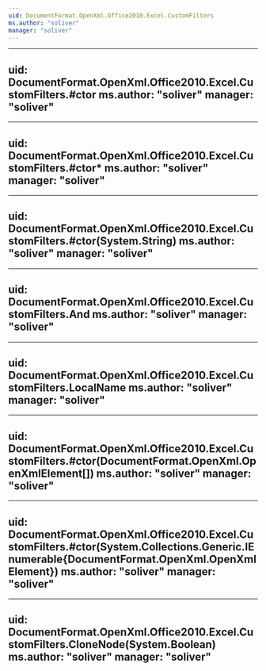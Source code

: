 ```yaml
---
uid: DocumentFormat.OpenXml.Office2010.Excel.CustomFilters
ms.author: "soliver"
manager: "soliver"
---
```


---
uid: DocumentFormat.OpenXml.Office2010.Excel.CustomFilters.#ctor
ms.author: "soliver"
manager: "soliver"
---

---
uid: DocumentFormat.OpenXml.Office2010.Excel.CustomFilters.#ctor*
ms.author: "soliver"
manager: "soliver"
---

---
uid: DocumentFormat.OpenXml.Office2010.Excel.CustomFilters.#ctor(System.String)
ms.author: "soliver"
manager: "soliver"
---

---
uid: DocumentFormat.OpenXml.Office2010.Excel.CustomFilters.And
ms.author: "soliver"
manager: "soliver"
---

---
uid: DocumentFormat.OpenXml.Office2010.Excel.CustomFilters.LocalName
ms.author: "soliver"
manager: "soliver"
---

---
uid: DocumentFormat.OpenXml.Office2010.Excel.CustomFilters.#ctor(DocumentFormat.OpenXml.OpenXmlElement[])
ms.author: "soliver"
manager: "soliver"
---

---
uid: DocumentFormat.OpenXml.Office2010.Excel.CustomFilters.#ctor(System.Collections.Generic.IEnumerable{DocumentFormat.OpenXml.OpenXmlElement})
ms.author: "soliver"
manager: "soliver"
---

---
uid: DocumentFormat.OpenXml.Office2010.Excel.CustomFilters.CloneNode(System.Boolean)
ms.author: "soliver"
manager: "soliver"
---
